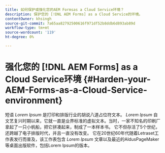 ```yaml
---
title: 如何保护或强化您的AEM Formsas a Cloud Service环境？
description: 保护您的 [!DNL AEM Forms] as a Cloud Service的环境。
contentOwner: khsingh
source-git-commit: 7a65aa82792500616f971df52b8ddb6d893ab89d
workflow-type: tm+mt
source-wordcount: '119'
ht-degree: 0%

---
```



# 强化您的 [!DNL AEM Forms] as a Cloud Service环境 {#Harden-your-AEM-Forms-as-a-Cloud-Service-environment}

短语 *Lorem Ipsum* 是打印和排版行业的胡说八道占位符文本。 *Lorem Ipsum* 自文艺复兴时期以来，它就一直是业界标准的虚拟文本。当时，一家不知名的印刷厂拿起了一只小帆船，把它拼凑起来，制成了一本样本书。 它不但存活了5个世纪，还跨越了电子排版时代，并且一直没有改变。 它在20世纪60年代随着Letraset工作表发行而普及，该工作表包含 *Lorem Ipsum* 文章以及最近的AldusPageMaker等桌面出版软件，包括Lorem Ipsum的版本。
